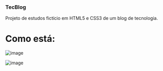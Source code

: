 ### TecBlog
Projeto de estudos fictício em HTML5 e CSS3 de um blog de tecnologia.

# Como está: 

![image](https://user-images.githubusercontent.com/78914882/139731752-5f12e964-22c2-4454-8823-538068bd0c6c.png)

![image](https://user-images.githubusercontent.com/78914882/139732109-27e52b8c-efdd-458e-8360-fe5cceddcc75.png)

